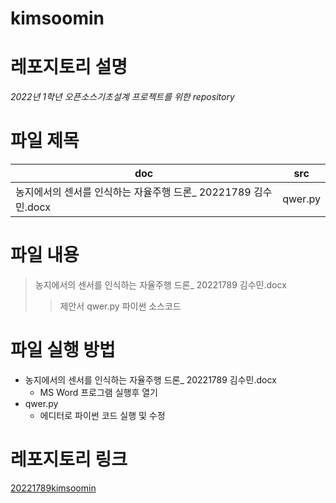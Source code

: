 # kimsoomin

# 레포지토리 설명
*2022년 1학년 오픈소스기초설계 프로젝트를 위한 repository*

# 파일 제목
| doc | src |
|------|------|
| 농지에서의 센서를 인식하는 자율주행 드론_ 20221789 김수민.docx | qwer.py |

# 파일 내용
> 농지에서의 센서를 인식하는 자율주행 드론_ 20221789 김수민.docx
>> 제안서
> qwer.py
>> 파이썬 소스코드

# 파일 실행 방법
+ 농지에서의 센서를 인식하는 자율주행 드론_ 20221789 김수민.docx
  - MS Word 프로그램 실행후 열기
+ qwer.py
  - 에디터로 파이썬 코드 실행 및 수정

# 레포지토리 링크
[20221789kimsoomin](https://github.com/20221789kimsoomin/kimsoomin)

